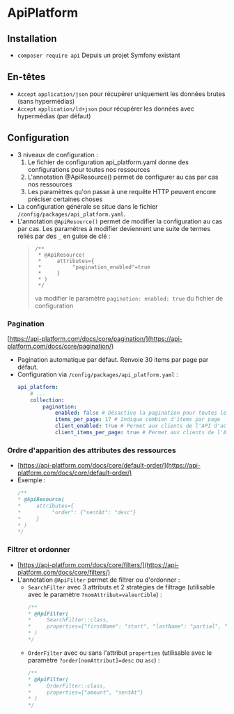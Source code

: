 # ApiPlatform

## Installation

* `composer require api` Depuis un projet Symfony existant

## En-têtes

* `Accept` `application/json` pour récupérer uniquement les données brutes (sans hypermédias)
* `Accept` `application/ld+json` pour récupérer les données avec hypermédias (par défaut)

## Configuration

* 3 niveaux de configuration :
    1. Le fichier de configuration api_platform.yaml donne des configurations pour toutes nos ressources
    1. L'annotation @ApiResource() permet de configurer au cas par cas nos ressources
    1. Les paramètres qu'on passe à une requête HTTP peuvent encore préciser certaines choses 
* La configuration générale se situe dans le fichier `/config/packages/api_platform.yaml`.
* L'annotation `@ApiResource()` permet de modifier la configuration au cas par cas. Les paramètres à modifier deviennent une suite de termes reliés par des `_` en guise de clé :
    > ```
    > /**
    >  * @ApiResource(
    >  *     attributes={
    >  *          "pagination_enabled"=true
    >  *     }
    >  * )
    >  */
    > ```
    > va modifier le paramètre `pagination: enabled: true` du fichier de configuration

### Pagination

[https://api-platform.com/docs/core/pagination/](https://api-platform.com/docs/core/pagination/)

* Pagination automatique par défaut. Renvoie 30 items par page par défaut.
* Configuration via `/config/packages/api_platform.yaml` :
    ```yaml
    api_platform:
        # ...
        collection:
            pagination:
                enabled: false # Désactive la pagination pour toutes les ressources
                items_per_page: 17 # Indique combien d'items par page
                client_enabled: true # Permet aux clients de l'API d'activer ou de désactiver la pagination via un paramètre dans l'URL (par défaut ?pagination=true)
                client_items_per_page: true # Permet aux clients de l'API de modifier le nombre d'items par page via un paramètre dans l'URL (par défaut ?itemsPerPage=10)
    ```

### Ordre d'apparition des attributes des ressources

* [https://api-platform.com/docs/core/default-order/](https://api-platform.com/docs/core/default-order/)
* Exemple :
    ```php
    /**
    * @ApiResource(
    *     attributes={
    *          "order": {"sentAt": "desc"}
    *     }
    * )
    */
    ```

### Filtrer et ordonner

* [https://api-platform.com/docs/core/filters/](https://api-platform.com/docs/core/filters/)
* L'annotation `@ApiFilter` permet de filtrer ou d'ordonner :
    * `SearchFilter` avec 3 attributs et 2 stratégies de filtrage (utilisable avec le paramètre `?nomAttribut=valeurCible`) :
        ```php
        /**
        * @ApiFilter(
        *     SearchFilter::class,
        *     properties={"firstName": "start", "lastName": "partial", "company", "user.firstName": "exact"}
        * )
        */
        ```
    * `OrderFilter` avec ou sans l'attribut `properties` (utilisable avec le paramètre `?order[nomAttribut]=desc` ou `asc`) :
        ```php
        /**
        * @ApiFilter(
        *     OrderFilter::class,
        *     properties={"amount", "sentAt"}
        * )
        */
        ```

